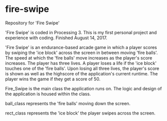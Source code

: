 # fire-swipe
Repository for 'Fire Swipe'

'Fire Swipe' is coded in Processing 3. This is my first personal project and experience with coding. Finished August 14, 2017.

'Fire Swipe' is an endurance-based arcade game in which a player scores by swiping the 'ice block' across the screen in between moving 'fire balls'. The speed at which the 'fire balls' move increases as the player's score increases. The player has three lives. A player loses a life if the 'ice block' touches one of the 'fire balls'. Upon losing all three lives, the player's score is shown as well as the highscore of the application's current runtime. The player wins the game if they get a score of 50.

Fire_Swipe is the main class the application runs on. The logic and design of the application is housed within the class.

ball_class represents the 'fire balls' moving down the screen.

rect_class represents the 'ice block' the player swipes across the screen.
